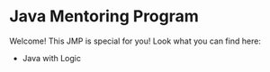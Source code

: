 # Java Mentoring Program

Welcome! This JMP is special for you! Look what you can find here:

* Java with Logic